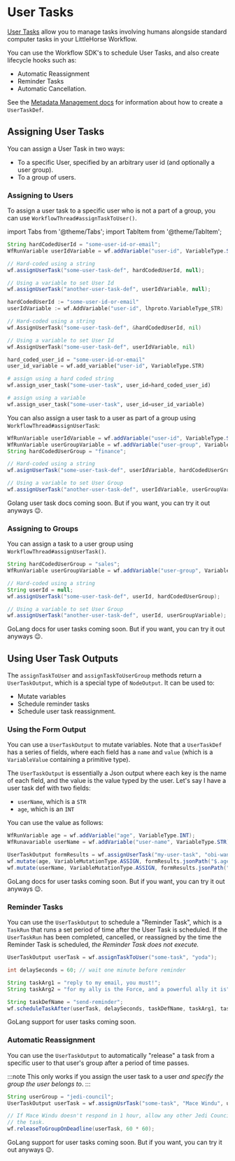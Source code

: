 # User Tasks

[User Tasks](/docs/04-concepts/05-user-tasks.md) allow you to manage tasks involving humans alongside standard computer tasks in your LittleHorse Workflow.

You can use the Workflow SDK's to schedule User Tasks, and also create lifecycle hooks such as:
* Automatic Reassignment
* Reminder Tasks
* Automatic Cancellation.

See the [Metadata Management docs](/docs/developer-guide/grpc/managing-metadata) for information about how to create a `UserTaskDef`.

## Assigning User Tasks

You can assign a User Task in two ways:
* To a specific User, specified by an arbitrary user id (and optionally a user group).
* To a group of users.

### Assigning to Users

To assign a user task to a specific user who is not a part of a group, you can use `WorkflowThread#assignTaskToUser()`.

import Tabs from '@theme/Tabs';
import TabItem from '@theme/TabItem';

<Tabs>
  <TabItem value="java" label="Java" default>

```java
String hardCodedUserId = "some-user-id-or-email";
WfRunVariable userIdVariable = wf.addVariable("user-id", VariableType.STR);

// Hard-coded using a string
wf.assignUserTask("some-user-task-def", hardCodedUserId, null);

// Using a variable to set User Id
wf.assignUserTask("another-user-task-def", userIdVariable, null);
```

  </TabItem>
  <TabItem value="go" label="Go">

```go
hardCodedUserId := "some-user-id-or-email"
userIdVariable := wf.AddVariable("user-id", lhproto.VariableType_STR)

// Hard-coded using a string
wf.AssignUserTask("some-user-task-def", &hardCodedUserId, nil)

// Using a variable to set User Id
wf.AssignUserTask("some-user-task-def", userIdVariable, nil)
```
  </TabItem>
  <TabItem value="python" label="Python">

```python
hard_coded_user_id = "some-user-id-or-email"
user_id_variable = wf.add_variable("user-id", VariableType.STR)

# assign using a hard coded string
wf.assign_user_task("some-user-task", user_id=hard_coded_user_id)

# assign using a variable
wf.assign_user_task("some-user-task", user_id=user_id_variable)
```

  </TabItem>
</Tabs>


You can also assign a user task to a user as part of a group using `WorkflowThread#assignUserTask`:

<Tabs>
  <TabItem value="java" label="Java" default>

```java
WfRunVariable userIdVariable = wf.addVariable("user-id", VariableType.STR);
WfRunVariable userGroupVariable = wf.addVariable("user-group", VariableType.STR);
String hardCodedUserGroup = "finance";

// Hard-coded using a string
wf.asignUserTask("some-user-task-def", userIdVariable, hardCodedUserGroup);

// Using a variable to set User Group
wf.assignUserTask("another-user-task-def", userIdVariable, userGroupVariable);
```

  </TabItem>
  <TabItem value="go" label="Go">

Golang user task docs coming soon. But if you want, you can try it out anyways :wink:.

  </TabItem>
</Tabs>

### Assigning to Groups

You can assign a task to a user group using `WorkflowThread#assignUserTask()`.

<Tabs>
  <TabItem value="java" label="Java" default>

```java
String hardCodedUserGroup = "sales";
WfRunVariable userGroupVariable = wf.addVariable("user-group", VariableType.STR);

// Hard-coded using a string
String userId = null;
wf.assignUserTask("some-user-task-def", userId, hardCodedUserGroup);

// Using a variable to set User Group
wf.assignUserTask("another-user-task-def", userId, userGroupVariable);
```

  </TabItem>
  <TabItem value="go" label="Go">

GoLang docs for user tasks coming soon. But if you want, you can try it out anyways :wink:.

  </TabItem>
</Tabs>

## Using User Task Outputs

The `assignTaskToUser` and `assignTaskToUserGroup` methods return a `UserTaskOutput`, which is a special type of `NodeOutput`. It can be used to:

* Mutate variables
* Schedule reminder tasks
* Schedule user task reassignment.

### Using the Form Output

You can use a `UserTaskOutput` to mutate variables. Note that a `UserTaskDef` has a series of fields, where each field has a `name` and `value` (which is a `VariableValue` containing a primitive type).

The `UserTaskOutput` is essentially a Json output where each key is the name of each field, and the value is the value typed by the user. Let's say I have a user task def with two fields:
- `userName`, which is a `STR`
- `age`, which is an `INT`

You can use the value as follows:

<Tabs>
  <TabItem value="java" label="Java" default>

```java
WfRunVariable age = wf.addVariable("age", VariableType.INT);
WfRunavariable userName = wf.addVariable("user-name", VariableType.STR);

UserTaskOutput formResults = wf.assignUserTask("my-user-task", "obi-wan", null);
wf.mutate(age, VariableMutationType.ASSIGN, formResults.jsonPath("$.age"));
wf.mutate(userName, VariableMutationType.ASSIGN, formResults.jsonPath("$.userName"));
```

  </TabItem>
  <TabItem value="go" label="Go">

GoLang docs for user tasks coming soon. But if you want, you can try it out anyways :wink:.

  </TabItem>
</Tabs>

### Reminder Tasks

You can use the `UserTaskOutput` to schedule a "Reminder Task", which is a `TaskRun` that runs a set period of time after the User Task is scheduled. If the `UserTaskRun` has been completed, cancelled, or reassigned by the time the Reminder Task is scheduled, _the Reminder Task does not execute._

<Tabs>
  <TabItem value="java" label="Java" default>

```java
UserTaskOutput userTask = wf.assignTaskToUser("some-task", "yoda");

int delaySeconds = 60; // wait one minute before reminder

String taskArg1 = "reply to my email, you must!";
String taskArg2 = "for my ally is the Force, and a powerful ally it is";

String taskDefName = "send-reminder";
wf.scheduleTaskAfter(userTask, delaySeconds, taskDefName, taskArg1, taskArg2);
```

  </TabItem>
  <TabItem value="go" label="Go">

GoLang support for user tasks coming soon.

  </TabItem>
</Tabs>

### Automatic Reassignment

You can use the `UserTaskOutput` to automatically "release" a task from a specific user to that user's group after a period of time passes.

:::note
This only works if you assign the user task to a user _and specify the group the user belongs to_.
:::

<Tabs>
  <TabItem value="java" label="Java" default>

```java
String userGroup = "jedi-council";
UserTaskOutput userTask = wf.assignUsrTask("some-task", "Mace Windu", userGroup);

// If Mace Windu doesn't respond in 1 hour, allow any other Jedi Council member to claim
// the task.
wf.releaseToGroupOnDeadline(userTask, 60 * 60);
```
  </TabItem>
  <TabItem value="go" label="Go">

GoLang support for user tasks coming soon. But if you want, you can try it out anyways :wink:.

  </TabItem>
</Tabs>